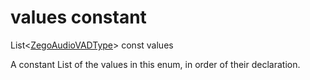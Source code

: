


# values constant







List&lt;[ZegoAudioVADType](../../zego_uikit_prebuilt_live_audio_room/ZegoAudioVADType.md)> const values
  




<p>A constant List of the values in this enum, in order of their declaration.</p>










